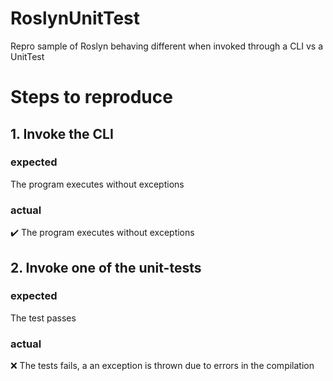 # RoslynUnitTest
Repro sample of Roslyn behaving different when invoked through a CLI vs a UnitTest

# Steps to reproduce

## 1. Invoke the CLI
### expected
The program executes without exceptions
### actual
✔️ The program executes without exceptions


## 2. Invoke one of the unit-tests
### expected
The test passes
### actual
❌ The tests fails, a an exception is thrown due to errors in the compilation
